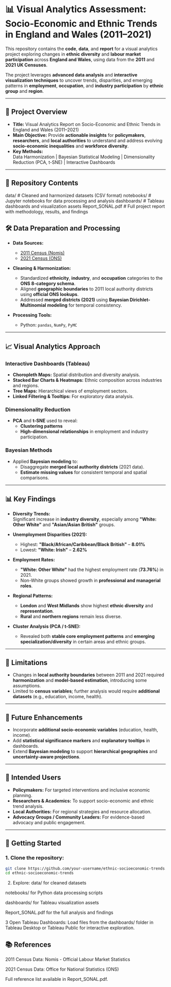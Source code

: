 # 📊 Visual Analytics Assessment: Socio-Economic and Ethnic Trends in England and Wales (2011–2021)

This repository contains the **code**, **data**, and **report** for a visual analytics project exploring changes in **ethnic diversity** and **labour market participation** across **England and Wales**, using data from the **2011** and **2021 UK Censuses**.

The project leverages **advanced data analysis** and **interactive visualization techniques** to uncover trends, disparities, and emerging patterns in **employment**, **occupation**, and **industry participation** by **ethnic group** and **region**.

---

## 📌 Project Overview

- **Title:** Visual Analytics Report on Socio-Economic and Ethnic Trends in England and Wales (2011–2021)
- **Main Objective:** Provide **actionable insights** for **policymakers**, **researchers**, and **local authorities** to understand and address evolving **socio-economic inequalities** and **workforce diversity**.
- **Key Methods:**  
  Data Harmonization | Bayesian Statistical Modeling | Dimensionality Reduction (PCA, t-SNE) | Interactive Dashboards

---

## 📂 Repository Contents

data/ # Cleaned and harmonized datasets (CSV format)
notebooks/ # Jupyter notebooks for data processing and analysis
dashboards/ # Tableau dashboards and visualization assets
Report_SONAL.pdf # Full project report with methodology, results, and findings

## 🛠️ Data Preparation and Processing

- **Data Sources:**
  - [2011 Census (Nomis)](https://www.nomisweb.co.uk/)
  - [2021 Census (ONS)](https://www.ons.gov.uk/)

- **Cleaning & Harmonization:**
  - Standardized **ethnicity**, **industry**, and **occupation** categories to the **ONS 8-category schema**.
  - Aligned **geographic boundaries** to 2011 local authority districts using **official ONS lookups**.
  - Addressed **merged districts (2021)** using **Bayesian Dirichlet-Multinomial modeling** for temporal consistency.

- **Processing Tools:**
  - Python: `pandas`, `NumPy`, `PyMC`

---

## 📈 Visual Analytics Approach

### Interactive Dashboards (Tableau)

- **Choropleth Maps:** Spatial distribution and diversity analysis.
- **Stacked Bar Charts & Heatmaps:** Ethnic composition across industries and regions.
- **Tree Maps:** Hierarchical views of employment sectors.
- **Linked Filtering & Tooltips:** For exploratory data analysis.

### Dimensionality Reduction

- **PCA** and **t-SNE** used to reveal:
  - **Clustering patterns**
  - **High-dimensional relationships** in employment and industry participation.

### Bayesian Methods

- Applied **Bayesian modeling** to:
  - Disaggregate **merged local authority districts** (2021 data).
  - **Estimate missing values** for consistent temporal and spatial comparisons.

---

## 📊 Key Findings

- **Diversity Trends:**  
  Significant increase in **industry diversity**, especially among **"White: Other White"** and **"Asian/Asian British"** groups.

- **Unemployment Disparities (2021):**
  - Highest: **"Black/African/Caribbean/Black British"** – **8.01%**
  - Lowest: **"White: Irish"** – **2.62%**

- **Employment Rates:**
  - **"White: Other White"** had the highest employment rate (**73.76%**) in 2021.
  - Non-White groups showed growth in **professional and managerial roles**.

- **Regional Patterns:**
  - **London** and **West Midlands** show highest **ethnic diversity** and **representation**.
  - **Rural** and **northern regions** remain less diverse.

- **Cluster Analysis (PCA / t-SNE):**
  - Revealed both **stable core employment patterns** and **emerging specialization/diversity** in certain areas and ethnic groups.

---

## 🚧 Limitations

- Changes in **local authority boundaries** between 2011 and 2021 required **harmonization** and **model-based estimation**, introducing some assumptions.
- Limited to **census variables**; further analysis would require **additional datasets** (e.g., education, income, health).

---

## 🔭 Future Enhancements

- Incorporate **additional socio-economic variables** (education, health, income).
- Add **statistical significance markers** and **explanatory tooltips** in dashboards.
- Extend **Bayesian modeling** to support **hierarchical geographies** and **uncertainty-aware projections**.

---

## 🎯 Intended Users

- **Policymakers:** For targeted interventions and inclusive economic planning.
- **Researchers & Academics:** To support socio-economic and ethnic trend analysis.
- **Local Authorities:** For regional strategies and resource allocation.
- **Advocacy Groups / Community Leaders:** For evidence-based advocacy and public engagement.

---

## 🚀 Getting Started

### 1. Clone the repository:

```bash
git clone https://github.com/your-username/ethnic-socioeconomic-trends.git
cd ethnic-socioeconomic-trends
```

2. Explore:
data/ for cleaned datasets

notebooks/ for Python data processing scripts

dashboards/ for Tableau visualization assets

Report_SONAL.pdf for the full analysis and findings

3 Open Tableau Dashboards:
Load files from the dashboards/ folder in Tableau Desktop or Tableau Public for interactive exploration.

## 📚 References
2011 Census Data: Nomis - Official Labour Market Statistics

2021 Census Data: Office for National Statistics (ONS)

Full reference list available in Report_SONAL.pdf.
